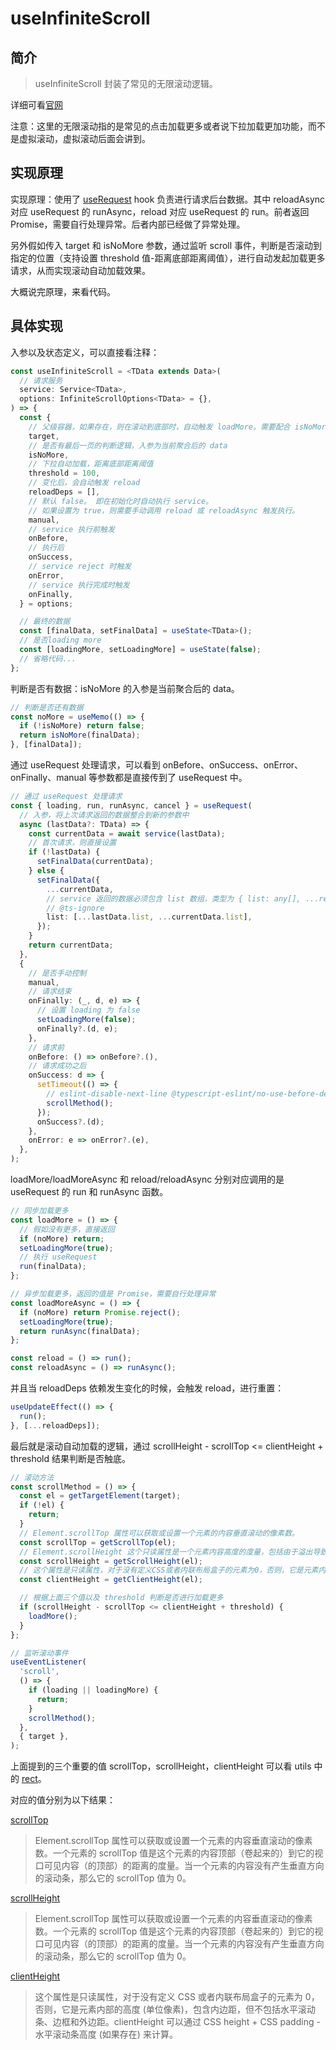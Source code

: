# useInfiniteScroll

## 简介

> useInfiniteScroll 封装了常见的无限滚动逻辑。

详细可看[官网](https://ahooks.gitee.io/zh-CN/hooks/use-infinite-scroll)

注意：这里的无限滚动指的是常见的点击加载更多或者说下拉加载更加功能，而不是虚拟滚动，虚拟滚动后面会讲到。

## 实现原理

实现原理：使用了 [useRequest](https://ahooks.gitee.io/zh-CN/hooks/use-request/index) hook 负责进行请求后台数据。其中 reloadAsync 对应 useRequest 的 runAsync，reload 对应 useRequest 的 run。前者返回 Promise，需要自行处理异常。后者内部已经做了异常处理。

另外假如传入 target 和 isNoMore 参数，通过监听 scroll 事件，判断是否滚动到指定的位置（支持设置 threshold 值-距离底部距离阈值），进行自动发起加载更多请求，从而实现滚动自动加载效果。

大概说完原理，来看代码。

## 具体实现

入参以及状态定义，可以直接看注释：

```ts
const useInfiniteScroll = <TData extends Data>(
  // 请求服务
  service: Service<TData>,
  options: InfiniteScrollOptions<TData> = {},
) => {
  const {
    // 父级容器，如果存在，则在滚动到底部时，自动触发 loadMore。需要配合 isNoMore 使用，以便知道什么时候到最后一页了。
    target,
    // 是否有最后一页的判断逻辑，入参为当前聚合后的 data
    isNoMore,
    // 下拉自动加载，距离底部距离阈值
    threshold = 100,
    // 变化后，会自动触发 reload
    reloadDeps = [],
    // 默认 false。 即在初始化时自动执行 service。
    // 如果设置为 true，则需要手动调用 reload 或 reloadAsync 触发执行。
    manual,
    // service 执行前触发
    onBefore,
    // 执行后
    onSuccess,
    // service reject 时触发
    onError,
    // service 执行完成时触发
    onFinally,
  } = options;

  // 最终的数据
  const [finalData, setFinalData] = useState<TData>();
  // 是否loading more
  const [loadingMore, setLoadingMore] = useState(false);
  // 省略代码...
};
```

判断是否有数据：isNoMore 的入参是当前聚合后的 data。

```ts
// 判断是否还有数据
const noMore = useMemo(() => {
  if (!isNoMore) return false;
  return isNoMore(finalData);
}, [finalData]);
```

通过 useRequest 处理请求，可以看到 onBefore、onSuccess、onError、onFinally、manual 等参数都是直接传到了 useRequest 中。

```ts
// 通过 useRequest 处理请求
const { loading, run, runAsync, cancel } = useRequest(
  // 入参，将上次请求返回的数据整合到新的参数中
  async (lastData?: TData) => {
    const currentData = await service(lastData);
    // 首次请求，则直接设置
    if (!lastData) {
      setFinalData(currentData);
    } else {
      setFinalData({
        ...currentData,
        // service 返回的数据必须包含 list 数组，类型为 { list: any[], ...rest }
        // @ts-ignore
        list: [...lastData.list, ...currentData.list],
      });
    }
    return currentData;
  },
  {
    // 是否手动控制
    manual,
    // 请求结束
    onFinally: (_, d, e) => {
      // 设置 loading 为 false
      setLoadingMore(false);
      onFinally?.(d, e);
    },
    // 请求前
    onBefore: () => onBefore?.(),
    // 请求成功之后
    onSuccess: d => {
      setTimeout(() => {
        // eslint-disable-next-line @typescript-eslint/no-use-before-define
        scrollMethod();
      });
      onSuccess?.(d);
    },
    onError: e => onError?.(e),
  },
);
```

loadMore/loadMoreAsync 和 reload/reloadAsync 分别对应调用的是 useRequest 的 run 和 runAsync 函数。

```ts
// 同步加载更多
const loadMore = () => {
  // 假如没有更多，直接返回
  if (noMore) return;
  setLoadingMore(true);
  // 执行 useRequest
  run(finalData);
};

// 异步加载更多，返回的值是 Promise，需要自行处理异常
const loadMoreAsync = () => {
  if (noMore) return Promise.reject();
  setLoadingMore(true);
  return runAsync(finalData);
};

const reload = () => run();
const reloadAsync = () => runAsync();
```

并且当 reloadDeps 依赖发生变化的时候，会触发 reload，进行重置：

```ts
useUpdateEffect(() => {
  run();
}, [...reloadDeps]);
```

最后就是滚动自动加载的逻辑，通过 scrollHeight - scrollTop <= clientHeight + threshold 结果判断是否触底。

```ts
// 滚动方法
const scrollMethod = () => {
  const el = getTargetElement(target);
  if (!el) {
    return;
  }
  // Element.scrollTop 属性可以获取或设置一个元素的内容垂直滚动的像素数。
  const scrollTop = getScrollTop(el);
  // Element.scrollHeight 这个只读属性是一个元素内容高度的度量，包括由于溢出导致的视图中不可见内容。
  const scrollHeight = getScrollHeight(el);
  // 这个属性是只读属性，对于没有定义CSS或者内联布局盒子的元素为0，否则，它是元素内部的高度(单位像素)，包含内边距，但不包括水平滚动条、边框和外边距。
  const clientHeight = getClientHeight(el);

  // 根据上面三个值以及 threshold 判断是否进行加载更多
  if (scrollHeight - scrollTop <= clientHeight + threshold) {
    loadMore();
  }
};

// 监听滚动事件
useEventListener(
  'scroll',
  () => {
    if (loading || loadingMore) {
      return;
    }
    scrollMethod();
  },
  { target },
);
```

上面提到的三个重要的值 scrollTop，scrollHeight，clientHeight 可以看 utils 中的 [rect](/hooks/utils/rect)。

对应的值分别为以下结果：

[scrollTop](https://developer.mozilla.org/zh-CN/docs/Web/API/Element/scrollTop)

> Element.scrollTop 属性可以获取或设置一个元素的内容垂直滚动的像素数。一个元素的 scrollTop 值是这个元素的内容顶部（卷起来的）到它的视口可见内容（的顶部）的距离的度量。当一个元素的内容没有产生垂直方向的滚动条，那么它的 scrollTop 值为 0。

[scrollHeight](https://developer.mozilla.org/zh-CN/docs/Web/API/Element/scrollHeight)

> Element.scrollTop 属性可以获取或设置一个元素的内容垂直滚动的像素数。一个元素的 scrollTop 值是这个元素的内容顶部（卷起来的）到它的视口可见内容（的顶部）的距离的度量。当一个元素的内容没有产生垂直方向的滚动条，那么它的 scrollTop 值为 0。

[clientHeight](https://developer.mozilla.org/zh-CN/docs/Web/API/Element/clientHeight)

> 这个属性是只读属性，对于没有定义 CSS 或者内联布局盒子的元素为 0，否则，它是元素内部的高度 (单位像素)，包含内边距，但不包括水平滚动条、边框和外边距。clientHeight 可以通过 CSS height + CSS padding - 水平滚动条高度 (如果存在) 来计算。
